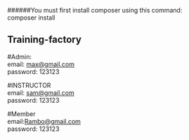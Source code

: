 ######You must first install composer using this command:<br/>
composer install

## Training-factory
#Admin:<br/>
email: max@gmail.com<br/>
password: 123123

#INSTRUCTOR<br/>
email: sam@gmail.com<br/>
password: 123123

#Member<br/>
email:Rambo@gmail.com<br/>
password: 123123
